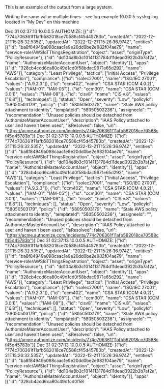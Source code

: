 This is an example of the output from a large system.


Writing the same value mutliple times - see log example 10.0.0.5-syslog.log located in "My Dev" on this machine

Dec 31 02:37:13 10.0.0.5 AUTHOMIZE: [{"id": "774c706361f11afb582018ce70588cf45d45783b", "createdAt": "2022-12-21T15:26:32.535Z", "updatedAt": "2022-12-21T15:26:36.974Z", "entities": [{"id": "ba8f84949a098caac1e9e20dd0be2e982f04ae79", "name": "service-role/AWSIoTThingsRegistration", "object": "asset", "originType": "PolicyResource"}, {"id": "dd104a8b3c10141131784d11dead3922b3b7af2a", "name": "AuthomizeMasterAccountUser", "object": "identity"}], "apps": [{"id": "328cb4ccd6ca80c49d1cd0f58bdac9971e65d292", "name": "AWS"}], "category": "Least Privilege", "tactics": ["Initial Access", "Privilege Escalation"], "compliance": [{"id": "isoIec27001", "name": "ISO/IEC 27001", "values": ["A.9.2.3"]}, {"id": "ccm402", "name": "CSA STAR (CCM 4.0.2)", "values": ["IAM-01", "IAM-05"]}, {"id": "ccm301", "name": "CSA STAR (CCM 3.0.1)", "values": ["IAM-08"]}, {"id": "cisv8", "name": "CIS v.8", "values": ["6.8"]}], "techniques": [], "status": "Open", "severity": "Low", "policyId": "58050503179", "policy": {"id": "58050503179", "name": "Stale AWS policy attachment to identity", "templateId": "58050503236"}, "assigneeId": "", "recommendation": "Unused policies should be detached from AuthomizeMasterAccountUser", "description": "IAAS Policy attached to user and haven't been used", "isResolved": false, "url": "https://acme.authomize.com/incidents/774c706361f11afb582018ce70588cf45d45783b"}]
Dec 31 02:37:13 10.0.0.5 AUTHOMIZE: [{"id": "774c706361f11afb582018ce70588cf45d45783b", "createdAt": "2022-12-21T15:26:32.535Z", "updatedAt": "2022-12-21T15:26:36.974Z", "entities": [{"id": "ba8f84949a098caac1e9e20dd0be2e982f04ae79", "name": "service-role/AWSIoTThingsRegistration", "object": "asset", "originType": "PolicyResource"}, {"id": "dd104a8b3c10141131784d11dead3922b3b7af2a", "name": "AuthomizeMasterAccountUser", "object": "identity"}], "apps": [{"id": "328cb4ccd6ca80c49d1cd0f58bdac9971e65d292", "name": "AWS"}], "category": "Least Privilege", "tactics": ["Initial Access", "Privilege Escalation"], "compliance": [{"id": "isoIec27001", "name": "ISO/IEC 27001", "values": ["A.9.2.3"]}, {"id": "ccm402", "name": "CSA STAR (CCM 4.0.2)", "values": ["IAM-01", "IAM-05"]}, {"id": "ccm301", "name": "CSA STAR (CCM 3.0.1)", "values": ["IAM-08"]}, {"id": "cisv8", "name": "CIS v.8", "values": ["6.8"]}], "techniques": [], "status": "Open", "severity": "Low", "policyId": "58050503179", "policy": {"id": "58050503179", "name": "Stale AWS policy attachment to identity", "templateId": "58050503236"}, "assigneeId": "", "recommendation": "Unused policies should be detached from AuthomizeMasterAccountUser", "description": "IAAS Policy attached to user and haven't been used", "isResolved": false, "url": "https://acme.authomize.com/incidents/774c706361f11afb582018ce70588cf45d45783b"}]
Dec 31 02:37:13 10.0.0.5 AUTHOMIZE: [{"id": "774c706361f11afb582018ce70588cf45d45783b", "createdAt": "2022-12-21T15:26:32.535Z", "updatedAt": "2022-12-21T15:26:36.974Z", "entities": [{"id": "ba8f84949a098caac1e9e20dd0be2e982f04ae79", "name": "service-role/AWSIoTThingsRegistration", "object": "asset", "originType": "PolicyResource"}, {"id": "dd104a8b3c10141131784d11dead3922b3b7af2a", "name": "AuthomizeMasterAccountUser", "object": "identity"}], "apps": [{"id": "328cb4ccd6ca80c49d1cd0f58bdac9971e65d292", "name": "AWS"}], "category": "Least Privilege", "tactics": ["Initial Access", "Privilege Escalation"], "compliance": [{"id": "isoIec27001", "name": "ISO/IEC 27001", "values": ["A.9.2.3"]}, {"id": "ccm402", "name": "CSA STAR (CCM 4.0.2)", "values": ["IAM-01", "IAM-05"]}, {"id": "ccm301", "name": "CSA STAR (CCM 3.0.1)", "values": ["IAM-08"]}, {"id": "cisv8", "name": "CIS v.8", "values": ["6.8"]}], "techniques": [], "status": "Open", "severity": "Low", "policyId": "58050503179", "policy": {"id": "58050503179", "name": "Stale AWS policy attachment to identity", "templateId": "58050503236"}, "assigneeId": "", "recommendation": "Unused policies should be detached from AuthomizeMasterAccountUser", "description": "IAAS Policy attached to user and haven't been used", "isResolved": false, "url": "https://acme.authomize.com/incidents/774c706361f11afb582018ce70588cf45d45783b"}]
Dec 31 02:37:13 10.0.0.5 AUTHOMIZE: [{"id": "774c706361f11afb582018ce70588cf45d45783b", "createdAt": "2022-12-21T15:26:32.535Z", "updatedAt": "2022-12-21T15:26:36.974Z", "entities": [{"id": "ba8f84949a098caac1e9e20dd0be2e982f04ae79", "name": "service-role/AWSIoTThingsRegistration", "object": "asset", "originType": "PolicyResource"}, {"id": "dd104a8b3c10141131784d11dead3922b3b7af2a", "name": "AuthomizeMasterAccountUser", "object": "identity"}], "apps": [{"id": "328cb4ccd6ca80c49d1cd0f58